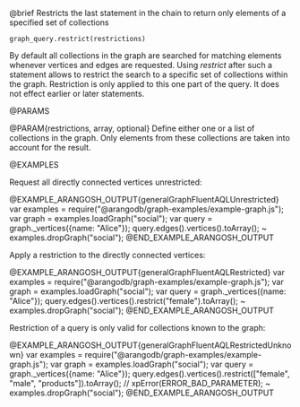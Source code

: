 

@brief Restricts the last statement in the chain to return
only elements of a specified set of collections

`graph_query.restrict(restrictions)`

By default all collections in the graph are searched for matching elements
whenever vertices and edges are requested.
Using *restrict* after such a statement allows to restrict the search
to a specific set of collections within the graph.
Restriction is only applied to this one part of the query.
It does not effect earlier or later statements.

@PARAMS

@PARAM{restrictions, array, optional}
Define either one or a list of collections in the graph.
Only elements from these collections are taken into account for the result.

@EXAMPLES

Request all directly connected vertices unrestricted:

@EXAMPLE_ARANGOSH_OUTPUT{generalGraphFluentAQLUnrestricted}
  var examples = require("@arangodb/graph-examples/example-graph.js");
  var graph = examples.loadGraph("social");
  var query = graph._vertices({name: "Alice"});
  query.edges().vertices().toArray();
~ examples.dropGraph("social");
@END_EXAMPLE_ARANGOSH_OUTPUT

Apply a restriction to the directly connected vertices:

@EXAMPLE_ARANGOSH_OUTPUT{generalGraphFluentAQLRestricted}
  var examples = require("@arangodb/graph-examples/example-graph.js");
  var graph = examples.loadGraph("social");
  var query = graph._vertices({name: "Alice"});
  query.edges().vertices().restrict("female").toArray();
~ examples.dropGraph("social");
@END_EXAMPLE_ARANGOSH_OUTPUT

Restriction of a query is only valid for collections known to the graph:

@EXAMPLE_ARANGOSH_OUTPUT{generalGraphFluentAQLRestrictedUnknown}
  var examples = require("@arangodb/graph-examples/example-graph.js");
  var graph = examples.loadGraph("social");
  var query = graph._vertices({name: "Alice"});
  query.edges().vertices().restrict(["female", "male", "products"]).toArray(); // xpError(ERROR_BAD_PARAMETER);
~ examples.dropGraph("social");
@END_EXAMPLE_ARANGOSH_OUTPUT


